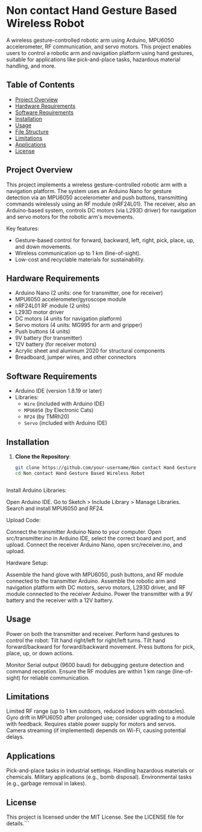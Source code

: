 # Non contact Hand Gesture Based Wireless Robot

A wireless gesture-controlled robotic arm using Arduino, MPU6050 accelerometer, RF communication, and servo motors. This project enables users to control a robotic arm and navigation platform using hand gestures, suitable for applications like pick-and-place tasks, hazardous material handling, and more.

## Table of Contents
- [Project Overview](#project-overview)
- [Hardware Requirements](#hardware-requirements)
- [Software Requirements](#software-requirements)
- [Installation](#installation)
- [Usage](#usage)
- [File Structure](#file-structure)
- [Limitations](#limitations)
- [Applications](#applications)
- [License](#license)

## Project Overview
This project implements a wireless gesture-controlled robotic arm with a navigation platform. The system uses an Arduino Nano for gesture detection via an MPU6050 accelerometer and push buttons, transmitting commands wirelessly using an RF module (nRF24L01). The receiver, also an Arduino-based system, controls DC motors (via L293D driver) for navigation and servo motors for the robotic arm's movements.

Key features:
- Gesture-based control for forward, backward, left, right, pick, place, up, and down movements.
- Wireless communication up to 1 km (line-of-sight).
- Low-cost and recyclable materials for sustainability.

## Hardware Requirements
- Arduino Nano (2 units: one for transmitter, one for receiver)
- MPU6050 accelerometer/gyroscope module
- nRF24L01 RF module (2 units)
- L293D motor driver
- DC motors (4 units for navigation platform)
- Servo motors (4 units: MG995 for arm and gripper)
- Push buttons (4 units)
- 9V battery (for transmitter)
- 12V battery (for receiver motors)
- Acrylic sheet and aluminum 2020 for structural components
- Breadboard, jumper wires, and other connectors

## Software Requirements
- Arduino IDE (version 1.8.19 or later)
- Libraries:
  - `Wire` (included with Arduino IDE)
  - `MPU6050` (by Electronic Cats)
  - `RF24` (by TMRh20)
  - `Servo` (included with Arduino IDE)

## Installation
1. **Clone the Repository**:
   ```bash
   git clone https://github.com/your-username/Non contact Hand Gesture Based Wireless Robot.git
   cd Non contact Hand Gesture Based Wireless Robot



Install Arduino Libraries:

Open Arduino IDE.
Go to Sketch > Include Library > Manage Libraries.
Search and install MPU6050 and RF24.


Upload Code:

Connect the transmitter Arduino Nano to your computer.
Open src/transmitter.ino in Arduino IDE, select the correct board and port, and upload.
Connect the receiver Arduino Nano, open src/receiver.ino, and upload.


Hardware Setup:

Assemble the hand glove with MPU6050, push buttons, and RF module connected to the transmitter Arduino.
Assemble the robotic arm and navigation platform with DC motors, servo motors, L293D driver, and RF module connected to the receiver Arduino.
Power the transmitter with a 9V battery and the receiver with a 12V battery.

## Usage

Power on both the transmitter and receiver.
Perform hand gestures to control the robot:
Tilt hand right/left for right/left turns.
Tilt hand forward/backward for forward/backward movement.
Press buttons for pick, place, up, or down actions.


Monitor Serial output (9600 baud) for debugging gesture detection and command reception.
Ensure the RF modules are within 1 km range (line-of-sight) for reliable communication.


## Limitations

Limited RF range (up to 1 km outdoors, reduced indoors with obstacles).
Gyro drift in MPU6050 after prolonged use; consider upgrading to a module with feedback.
Requires stable power supply for motors and servos.
Camera streaming (if implemented) depends on Wi-Fi, causing potential delays.

## Applications

Pick-and-place tasks in industrial settings.
Handling hazardous materials or chemicals.
Military applications (e.g., bomb disposal).
Environmental tasks (e.g., garbage removal in lakes).

## License
This project is licensed under the MIT License. See the LICENSE file for details.```
